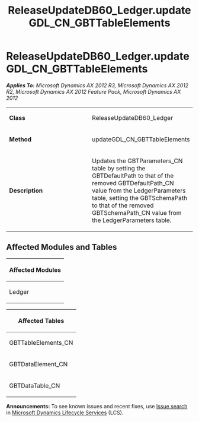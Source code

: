 ﻿---
title: ReleaseUpdateDB60_Ledger.updateGDL_CN_GBTTableElements
TOCTitle: ReleaseUpdateDB60_Ledger.updateGDL_CN_GBTTableElements
ms:assetid: 1a6fae02-5055-9b8a-090b-888e03421b79
ms:mtpsurl: https://msdn.microsoft.com/en-us/library/JJ718653(v=AX.60)
ms:contentKeyID: 49706931
ms.date: 05/18/2015
mtps_version: v=AX.60
---

# ReleaseUpdateDB60\_Ledger.updateGDL\_CN\_GBTTableElements 


_**Applies To:** Microsoft Dynamics AX 2012 R3, Microsoft Dynamics AX 2012 R2, Microsoft Dynamics AX 2012 Feature Pack, Microsoft Dynamics AX 2012_

<table>
<colgroup>
<col style="width: 50%" />
<col style="width: 50%" />
</colgroup>
<tbody>
<tr class="odd">
<td><p><strong>Class</strong></p></td>
<td><p>ReleaseUpdateDB60_Ledger</p></td>
</tr>
<tr class="even">
<td><p><strong>Method</strong></p></td>
<td><p>updateGDL_CN_GBTTableElements</p></td>
</tr>
<tr class="odd">
<td><p><strong>Description</strong></p></td>
<td><p>Updates the GBTParameters_CN table by setting the GBTDefaultPath to that of the removed GBTDefaultPath_CN value from the LedgerParameters table, setting the GBTSchemaPath to that of the removed GBTSchemaPath_CN value from the LedgerParameters table.</p></td>
</tr>
</tbody>
</table>


## Affected Modules and Tables

<table>
<colgroup>
<col style="width: 100%" />
</colgroup>
<thead>
<tr class="header">
<th><p>Affected Modules</p></th>
</tr>
</thead>
<tbody>
<tr class="odd">
<td><p>Ledger</p></td>
</tr>
</tbody>
</table>


<table>
<colgroup>
<col style="width: 100%" />
</colgroup>
<thead>
<tr class="header">
<th><p>Affected Tables</p></th>
</tr>
</thead>
<tbody>
<tr class="odd">
<td><p>GBTTableElements_CN</p></td>
</tr>
<tr class="even">
<td><p>GBTDataElement_CN</p></td>
</tr>
<tr class="odd">
<td><p>GBTDataTable_CN</p></td>
</tr>
</tbody>
</table>

  
**Announcements:** To see known issues and recent fixes, use [Issue search](http://go.microsoft.com/fwlink/?linkid=389258) in [Microsoft Dynamics Lifecycle Services](http://go.microsoft.com/fwlink/?linkid=306505) (LCS).

